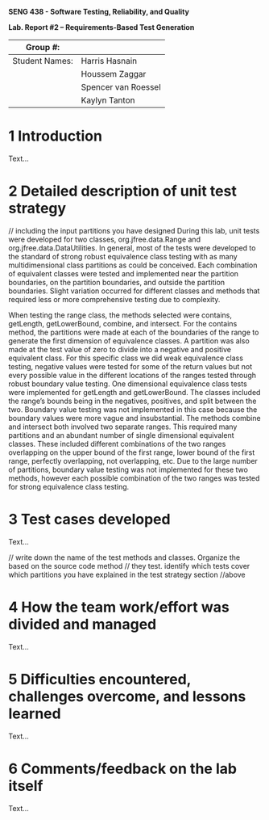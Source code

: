 **SENG 438 - Software Testing, Reliability, and Quality**

**Lab. Report \#2 – Requirements-Based Test Generation**

| Group \#:      |     |
| -------------- | --- |
| Student Names: |   Harris Hasnain   |
|                |   Houssem Zaggar  |
|                |   Spencer van Roessel  |
|                |   Kaylyn Tanton |

# 1 Introduction

Text…

# 2 Detailed description of unit test strategy

// including the input partitions you have designed
During this lab, unit tests were developed for two classes, org.jfree.data.Range and org.jfree.data.DataUtilities. In general, most of the tests were developed to the standard of strong robust equivalence class testing with as many multidimensional class partitions as could be conceived. Each combination of equivalent classes were tested and implemented near the partition boundaries, on the partition boundaries, and outside the partition boundaries. Slight variation occurred for different classes and methods that required less or more comprehensive testing due to complexity. 

When testing the range class, the methods selected were contains, getLength, getLowerBound, combine, and intersect. For the contains method, the partitions were made at each of the boundaries of the range to generate the first dimension of equivalence classes. A partition was also made at the test value of zero to divide into a negative and positive equivalent class. For this specific class we did weak equivalence class testing, negative values were tested for some of the return values but not every possible value in the different locations of the ranges tested through robust boundary value testing. One dimensional equivalence class tests were implemented for getLength and getLowerBound. The classes included the range’s bounds being in the negatives, positives, and split between the two. Boundary value testing was not implemented in this case because the boundary values were more vague and insubstantial. The methods combine and intersect both involved two separate ranges. This required many partitions and an abundant number of single dimensional equivalent classes. These included different combinations of the two ranges overlapping on the upper bound of the first range, lower bound of the first range, perfectly overlapping, not overlapping, etc. Due to the large number of partitions, boundary value testing was not implemented for these two methods, however each possible combination of the two ranges was tested for strong equivalence class testing. 


# 3 Test cases developed

Text…

// write down the name of the test methods and classes. Organize the based on
the source code method // they test. identify which tests cover which partitions
you have explained in the test strategy section //above

# 4 How the team work/effort was divided and managed

Text…

# 5 Difficulties encountered, challenges overcome, and lessons learned

Text…

# 6 Comments/feedback on the lab itself

Text…
